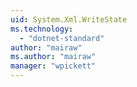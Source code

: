```yaml
---
uid: System.Xml.WriteState
ms.technology: 
  - "dotnet-standard"
author: "mairaw"
ms.author: "mairaw"
manager: "wpickett"
---
```


